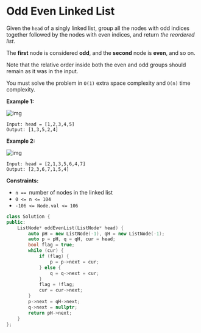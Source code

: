 # Odd Even Linked List

Given the `head` of a singly linked list, group all the nodes with odd indices together followed by the nodes with even indices, and return *the reordered list*.

The **first** node is considered **odd**, and the **second** node is **even**, and so on.

Note that the relative order inside both the even and odd groups should remain as it was in the input.

You must solve the problem in `O(1)` extra space complexity and `O(n)` time complexity.

 

**Example 1:**

![img](https://assets.leetcode.com/uploads/2021/03/10/oddeven-linked-list.jpg)

```
Input: head = [1,2,3,4,5]
Output: [1,3,5,2,4]
```

**Example 2:**

![img](https://assets.leetcode.com/uploads/2021/03/10/oddeven2-linked-list.jpg)

```
Input: head = [2,1,3,5,6,4,7]
Output: [2,3,6,7,1,5,4]
```

 

**Constraints:**

- `n == `number of nodes in the linked list
- `0 <= n <= 104`
- `-106 <= Node.val <= 106`

```c++
class Solution {
public:
    ListNode* oddEvenList(ListNode* head) {
        auto pH = new ListNode(-1), qH = new ListNode(-1);
        auto p = pH, q = qH, cur = head;
        bool flag = true;
        while (cur) {
            if (flag) {
                p = p->next = cur;
            } else {
                q = q->next = cur;
            }
            flag = !flag;
            cur = cur->next;
        }
        p->next = qH->next;
        q->next = nullptr;
        return pH->next;
    }
};
```

